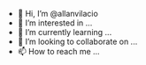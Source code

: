 - 👋 Hi, I’m @allanvilacio
- 👀 I’m interested in ...
- 🌱 I’m currently learning ...
- 💞️ I’m looking to collaborate on ...
- 📫 How to reach me ...

<!---
allanvilacio/allanvilacio is a ✨ special ✨ repository because its `README.md` (this file) appears on your GitHub profile.
You can click the Preview link to take a look at your changes.
--->

